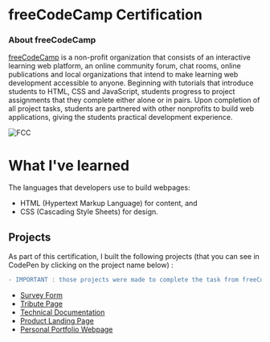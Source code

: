 # freeCodeCamp Certification

### About freeCodeCamp
[freeCodeCamp](https://www.freecodecamp.org/learn) is a non-profit organization that consists of an interactive learning web platform, an online community forum, chat rooms, online publications and local organizations that intend to make learning web development accessible to anyone. Beginning with tutorials that introduce students to HTML, CSS and JavaScript, students progress to project assignments that they complete either alone or in pairs. Upon completion of all project tasks, students are partnered with other nonprofits to build web applications, giving the students practical development experience.

![FCC](https://user-images.githubusercontent.com/89401289/171041891-20254909-05de-4851-910a-e4ccd096ade6.png)


# What I've learned
The languages that developers use to build webpages: 
- HTML (Hypertext Markup Language) for content, and 
- CSS (Cascading Style Sheets) for design.

## Projects
As part of this certification, I built the following projects (that you can see in CodePen by clicking on the project name below) :

```diff
- IMPORTANT : those projects were made to complete the task from freeCodeCamp as EXERCISES. They are fictional. (and far from perfect ;))
```

- [Survey Form](https://codepen.io/Sandant/full/podrPya)
- [Tribute Page](https://codepen.io/Sandant/full/ZEaJebB)
- [Technical Documentation](https://codepen.io/Sandant/full/vYWJZye)
- [Product Landing Page](https://codepen.io/Sandant/full/BamdReY)
- [Personal Portfolio Webpage](https://codepen.io/Sandant/full/qBVXjeV)
